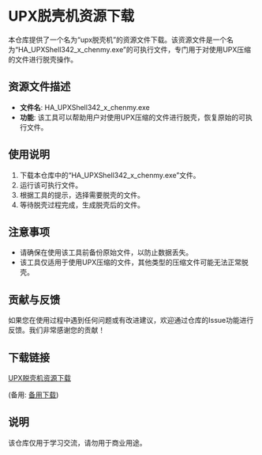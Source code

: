 # UPX脱壳机资源下载

本仓库提供了一个名为“upx脱壳机”的资源文件下载。该资源文件是一个名为“HA_UPXShell342_x_chenmy.exe”的可执行文件，专门用于对使用UPX压缩的文件进行脱壳操作。

## 资源文件描述

- **文件名**: HA_UPXShell342_x_chenmy.exe
- **功能**: 该工具可以帮助用户对使用UPX压缩的文件进行脱壳，恢复原始的可执行文件。

## 使用说明

1. 下载本仓库中的“HA_UPXShell342_x_chenmy.exe”文件。
2. 运行该可执行文件。
3. 根据工具的提示，选择需要脱壳的文件。
4. 等待脱壳过程完成，生成脱壳后的文件。

## 注意事项

- 请确保在使用该工具前备份原始文件，以防止数据丢失。
- 该工具仅适用于使用UPX压缩的文件，其他类型的压缩文件可能无法正常脱壳。

## 贡献与反馈

如果您在使用过程中遇到任何问题或有改进建议，欢迎通过仓库的Issue功能进行反馈。我们非常感谢您的贡献！

## 下载链接
[UPX脱壳机资源下载](https://pan.quark.cn/s/f0b273c8b9c0) 

(备用: [备用下载](https://pan.baidu.com/s/1bysJQTd0sJktuWCtqr2OdA?pwd=1234))

## 说明

该仓库仅用于学习交流，请勿用于商业用途。

